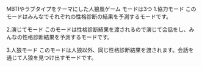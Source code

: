 MBTIやラブタイプをテーマにした人狼風ゲーム
モードは3つ
1.協力モード
このモードはみんなでそれぞれの性格診断の結果を予測するモードです。

2.演じてモード
このモードは性格診断結果を渡されるので演じて会話をし、みんなの性格診断結果を予測するモードです。

3.人狼モード
このモードは人狼以外、同じ性格診断結果を渡されます。会話を通じて人狼を見つけ出すモードです。
